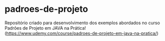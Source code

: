 # padroes-de-projeto
Repositório criado para desenvolvimento dos exemplos abordados no curso Padrões de Projeto em JAVA na Prática! (https://www.udemy.com/course/padroes-de-projeto-em-java-na-pratica/)
